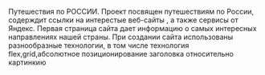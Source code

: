 
Путешествия по РОССИИ.
Проект посвящен путешествиям по России, содерждит ссылки на интерестые веб-сайты , а также сервисы от Яндекс. Первая страница сайта дает информацию о самых интересных направлениях нашей страны.
При создании сайта использованы разнообразные технологии, в том числе технология flex,grid,абсолютное позиционирование заголовка относительно картинкию


